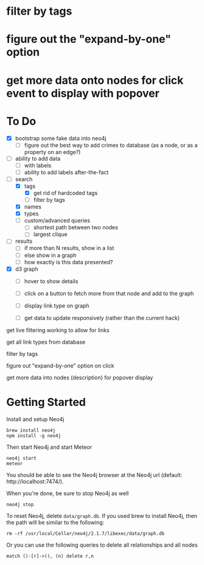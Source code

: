 
# filter by tags

# figure out the "expand-by-one" option

# get more data onto nodes for click event to display with popover

# To Do

- [x] bootstrap some fake data into neo4j
  - [ ] figure out the best way to add crimes to database (as a node, or as a property on an edge?)
- [ ] ability to add data
  - [ ] with labels
  - [ ] ability to add labels after-the-fact
- [ ] search
  - [x] tags
    - [x] get rid of hardcoded tags
    - [ ] filter by tags
  - [x] names
  - [x] types
  - [ ] custom/advanced queries
    - [ ] shortest path between two nodes
    - [ ] largest clique
- [ ] results
  - [ ] if more than N results, show in a list
  - [ ] else show in a graph
  - [ ] how exactly is this data presented?
- [x] d3 graph
  - [ ] hover to show details
  - [ ] click on a button to fetch more from that node and add to the graph
  - [ ] display link type on graph
  - [ ] get data to update responsively (rather than the current hack)


get live filtering working to allow for links

get all link types from database

filter by tags

figure out "expand-by-one" option on click

get more data into nodes (description) for popover display




# Getting Started

Install and setup Neo4j

    brew install neo4j
    npm install -g neo4j

Then start Neo4j and start Meteor

    neo4j start
    meteor

You should be able to see the Neo4j browser at the Neo4j url (default: http://localhost:7474/).

When you're done, be sure to stop Neo4j as well

    neo4j stop

To reset Neo4j, delete `data/graph.db`. If you used brew to install Neo4j, then the path will be similar to the following:

    rm -rf /usr/local/Cellar/neo4j/2.1.7/libexec/data/graph.db

Or you can use the following queries to delete all relationships and all nodes

    match ()-[r]->(), (n) delete r,n
